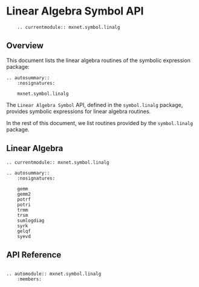 <!--- Licensed to the Apache Software Foundation (ASF) under one -->
<!--- or more contributor license agreements.  See the NOTICE file -->
<!--- distributed with this work for additional information -->
<!--- regarding copyright ownership.  The ASF licenses this file -->
<!--- to you under the Apache License, Version 2.0 (the -->
<!--- "License"); you may not use this file except in compliance -->
<!--- with the License.  You may obtain a copy of the License at -->

<!---   http://www.apache.org/licenses/LICENSE-2.0 -->

<!--- Unless required by applicable law or agreed to in writing, -->
<!--- software distributed under the License is distributed on an -->
<!--- "AS IS" BASIS, WITHOUT WARRANTIES OR CONDITIONS OF ANY -->
<!--- KIND, either express or implied.  See the License for the -->
<!--- specific language governing permissions and limitations -->
<!--- under the License. -->

# Linear Algebra Symbol API

```eval_rst
    .. currentmodule:: mxnet.symbol.linalg
```

## Overview

This document lists the linear algebra routines of the symbolic expression package:

```eval_rst
.. autosummary::
    :nosignatures:

    mxnet.symbol.linalg
```

The `Linear Algebra Symbol` API, defined in the `symbol.linalg` package, provides
symbolic expressions for linear algebra routines.

In the rest of this document, we list routines provided by the `symbol.linalg` package.

## Linear Algebra

```eval_rst
.. currentmodule:: mxnet.symbol.linalg

.. autosummary::
    :nosignatures:

    gemm
    gemm2
    potrf
    potri
    trmm
    trsm
    sumlogdiag
    syrk
    gelqf
    syevd
```

## API Reference

<script type="text/javascript" src='../../../_static/js/auto_module_index.js'></script>

```eval_rst

.. automodule:: mxnet.symbol.linalg
    :members:

```

<script>auto_index("api-reference");</script>

